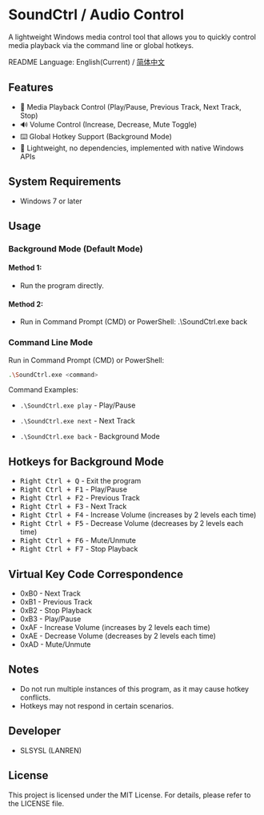 # SoundCtrl / Audio Control
A lightweight Windows media control tool that allows you to quickly control media playback via the command line or global hotkeys.

README Language: English(Current) / [简体中文](https://github.com/SLSYSL/SoundCtrl/blob/main/README_schinese.md)

## Features
- 🎵 Media Playback Control (Play/Pause, Previous Track, Next Track, Stop)
- 🔊 Volume Control (Increase, Decrease, Mute Toggle)
- ⌨️ Global Hotkey Support (Background Mode)
- 🚀 Lightweight, no dependencies, implemented with native Windows APIs

## System Requirements
- Windows 7 or later

## Usage
### Background Mode (Default Mode)
#### Method 1:
- Run the program directly.

#### Method 2:
- Run in Command Prompt (CMD) or PowerShell: .\SoundCtrl.exe back

### Command Line Mode
Run in Command Prompt (CMD) or PowerShell:

```bash
.\SoundCtrl.exe <command>
```

Command Examples:

- `.\SoundCtrl.exe play` - Play/Pause

- `.\SoundCtrl.exe next` - Next Track

- `.\SoundCtrl.exe back` - Background Mode

## Hotkeys for Background Mode

- <kbd>Right Ctrl + Q</kbd> - Exit the program
- <kbd>Right Ctrl + F1</kbd> - Play/Pause
- <kbd>Right Ctrl + F2</kbd> - Previous Track
- <kbd>Right Ctrl + F3</kbd> - Next Track
- <kbd>Right Ctrl + F4</kbd> - Increase Volume (increases by 2 levels each time)
- <kbd>Right Ctrl + F5</kbd> - Decrease Volume (decreases by 2 levels each time)
- <kbd>Right Ctrl + F6</kbd> - Mute/Unmute
- <kbd>Right Ctrl + F7</kbd> - Stop Playback

## Virtual Key Code Correspondence

- 0xB0 - Next Track
- 0xB1 - Previous Track
- 0xB2 - Stop Playback
- 0xB3 - Play/Pause
- 0xAF - Increase Volume (increases by 2 levels each time)
- 0xAE - Decrease Volume (decreases by 2 levels each time)
- 0xAD - Mute/Unmute

## Notes

- Do not run multiple instances of this program, as it may cause hotkey conflicts.
- Hotkeys may not respond in certain scenarios.

## Developer
- SLSYSL (LANREN)

## License
This project is licensed under the MIT License. For details, please refer to the LICENSE file.
